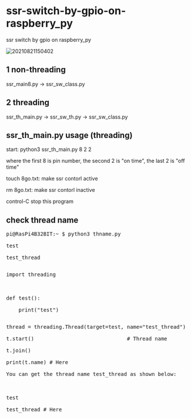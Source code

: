 # ssr-switch-by-gpio-on-raspberry_py
ssr switch by gpio on raspberry_py

![20210821150402](https://github.com/user-attachments/assets/641a7cab-0a96-4d4b-83ef-745ea7f69533)

## 1 non-threading

ssr_main8.py -> ssr_sw_class.py

## 2 threading

ssr_th_main.py -> ssr_sw_th.py -> ssr_sw_class.py

## ssr_th_main.py usage (threading)

start: python3 ssr_th_main.py 8 2 2

where the first 8 is pin number, the second 2 is "on time", the last 2 is "off time"

touch 8go.txt: make ssr contorl active

rm 8go.txt: make ssr contorl inactive

control-C stop this program

## check thread name

<pre>
pi@RasPi4B32BIT:~ $ python3 thname.py <br>
test<br>
test_thread<br>
</pre>

<pre>
import threading<br>
<br>
def test():<br>
    print("test")
</pre>
<pre>                                                              
thread = threading.Thread(target=test, name="test_thread")<br>
t.start()                              # Thread name<br>
t.join()<br>
print(t.name) # Here<br>
You can get the thread name test_thread as shown below:<br>
<br>
test<br>
test_thread # Here<br>
</pre>
